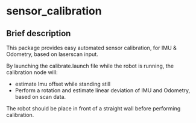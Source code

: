 # sensor_calibration

## Brief description

This package provides easy automated sensor calibration,
for IMU & Odometry, based on laserscan input. 

By launching the calibrate.launch file while the robot is running, 
the calibration node will:
- estimate Imu offset while standing still
- Perform a rotation and estimate linear deviation of IMU and Odometry, based on scan data. 

The robot should be place in front of a straight wall before performing calibration. 
